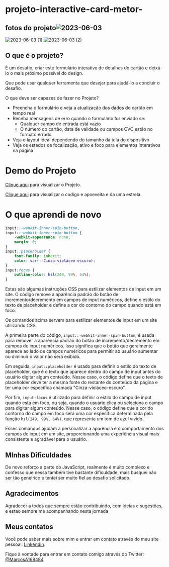 # projeto-interactive-card-metor-

## fotos do projeto![2023-06-03](https://github.com/marcosaureliosl/projeto-interactive-card-metor-/assets/127764997/1c9611fd-af15-49ce-ada1-73ecc713da77)
![2023-06-03 (1)](https://github.com/marcosaureliosl/projeto-interactive-card-metor-/assets/127764997/a13fc6b9-45f0-4b62-a4e8-3af9a41cff40)
![2023-06-03 (2)](https://github.com/marcosaureliosl/projeto-interactive-card-metor-/assets/127764997/59d891fb-d7a6-4b8a-82fc-2fe3b9f6f73e)

##

## O que é o projeto?

È um desafio, criar este formulário interativo de detalhes do cartão e deixá-lo o mais próximo possível do design.

Que pode usar qualquer ferramenta que desejar para ajudá-lo a concluir o desafio. 

O que deve ser capazes de fazer no Projeto?

- Preencha o formulário e veja a atualização dos dados do cartão em tempo real
- Receba mensagens de erro quando o formulário for enviado se:
  - Qualquer campo de entrada está vazio
  - O número do cartão, data de validade ou campos CVC estão no formato errado
- Veja o layout ideal dependendo do tamanho da tela do dispositivo
- Veja os estados de focalização, ativo e foco para elementos interativos na página

# Demo do Projeto

[Clique aqui]() para visualizar o Projeto.

[Clique aqui]() para visualizar o codigo e apoeveita e da uma estrela.


# O que aprendi de novo

```css
input::-webkit-inner-spin-button,
input::-webkit-inner-spin-button {
    -webkit-appearance: none;
    margin: 0;
}
input::placeholder {
    font-family: inherit;
    color: var(--Cinza-violáceo-escuro);
}
input:focus {
    outline-color: hsl(249, 99%, 64%);
}
```

Estas são algumas instruções CSS para estilizar elementos de input em um site. O código remove a aparência padrão do botão de incremento/decremento em campos de input numéricos, define o estilo do texto de placeholder e define a cor do contorno do campo quando está em foco.




Os comandos acima servem para estilizar elementos de input em um site utilizando CSS.

A primeira parte do código, `input::-webkit-inner-spin-button`, é usada para remover a aparência padrão do botão de incremento/decremento em campos de input numéricos. Isso significa que o botão que geralmente aparece ao lado de campos numéricos para permitir ao usuário aumentar ou diminuir o valor não será exibido.

Em seguida, `input::placeholder` é usado para definir o estilo do texto de placeholder, que é o texto que aparece dentro do campo de input antes do usuário digitar algum conteúdo. Nesse caso, o código define que o texto de placeholder deve ter a mesma fonte do restante do conteúdo da página e ter uma cor específica chamada "Cinza-violáceo-escuro".

Por fim, `input:focus` é utilizado para definir o estilo do campo de input quando está em foco, ou seja, quando o usuário clica ou seleciona o campo para digitar algum conteúdo. Nesse caso, o código define que a cor do contorno do campo em foco será uma cor específica determinada pela função `hsl(249, 99%, 64%)`, que representa um tom de azul vívido.

Esses comandos ajudam a personalizar a aparência e o comportamento dos campos de input em um site, proporcionando uma experiência visual mais consistente e agradável para o usuário.

## MInhas Dificuldades 

De novo reforço a parte do JavaScript, realmente é muito complexo e confesso que nessa também tive bastante dificuldade, mais busquei não ser tão geneirico e tentei ser muito fiel ao desafio solicitado.

## Agradecimentos 

Agradecer a todos que sempre estão contribuindo, com ideias e sugestões, e estao sempre me acompanhando nesta jornada

## Meus contatos

Você pode saber mais sobre mim e entrar em contato através do meu site pessoal: [Linkendin](https://www.linkedin.com/in/marcosaureliosl/).

Fique à vontade para entrar em contato comigo através do Twitter: [@MarcosA168484](https://twitter.com/MarcosA168484).


